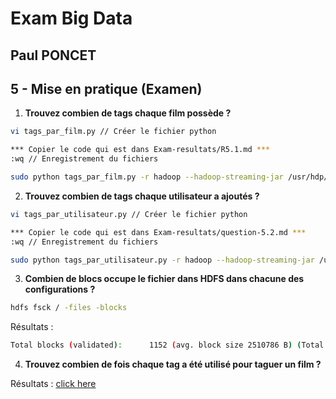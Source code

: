 # Exam Big Data
## Paul PONCET

## 5 - Mise en pratique (Examen)

1. **Trouvez combien de tags chaque film possède ?**

```bash
vi tags_par_film.py // Créer le fichier python

*** Copier le code qui est dans Exam-resultats/R5.1.md ***
:wq // Enregistrement du fichiers

sudo python tags_par_film.py -r hadoop --hadoop-streaming-jar /usr/hdp/current/hadoop-mapreduce-client/hadoop-streaming.jar hdfs:///data/datasets/movies-2/tags.csv -o hdfs:///data/datasets/movies-2/tags_par_film
```


2. **Trouvez combien de tags chaque utilisateur a ajoutés ?**

```bash
vi tags_par_utilisateur.py // Créer le fichier python

*** Copier le code qui est dans Exam-resultats/question-5.2.md ***
:wq // Enregistrement du fichiers

sudo python tags_par_utilisateur.py -r hadoop --hadoop-streaming-jar /usr/hdp/current/hadoop-mapreduce-client/hadoop-streaming.jar hdfs:///data/datasets/movies-2/tags.csv -o hdfs:///data/datasets/movies-2/tags_par_utilisateur
```

3. **Combien de blocs occupe le fichier dans HDFS dans chacune des configurations ?**

```bash
hdfs fsck / -files -blocks
```

Résultats :
```bash
Total blocks (validated):      1152 (avg. block size 2510786 B) (Total open file blocks (not validated): 1)
```

4. **Trouvez combien de fois chaque tag a été utilisé pour taguer un film ?**

Résultats :
<a href="Exam-resultats/R5-4.md" >click here</a>


